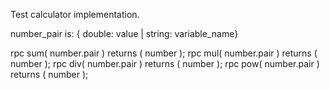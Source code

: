 Test calculator implementation.

number_pair is: { double: value | string: variable_name}

rpc sum( number.pair ) returns ( number );
rpc mul( number.pair ) returns ( number );
rpc div( number.pair ) returns ( number );
rpc pow( number.pair ) returns ( number );
